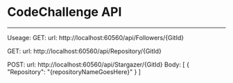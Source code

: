 # CodeChallenge API
-----------------------

Useage:
GET:
url: http://localhost:60560/api/Followers/{GitId}

GET:
url: http://localhost:60560/api/Repository/{GitId}

POST:
url: http://localhost:60560/api/Stargazer/{GitId}
Body: 
[
	{
	"Repository": "{repositoryNameGoesHere}"
	}
]
